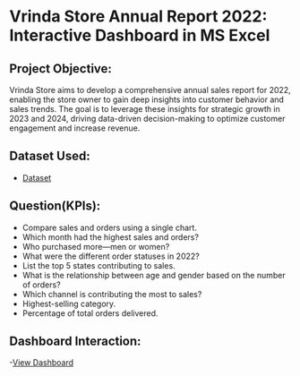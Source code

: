 # Vrinda Store Annual Report 2022: Interactive Dashboard in MS Excel

## Project Objective:
Vrinda Store aims to develop a comprehensive annual sales report for 2022, enabling the store owner to gain deep insights into customer behavior and sales trends. The goal is to leverage these insights for strategic growth in 2023 and 2024, driving data-driven decision-making to optimize customer engagement and increase revenue.

## Dataset Used:
- <a href="https://github.com/sayaniketsaini24/Vrinda-Store-Annual-Report-2022--Excel-Project/blob/main/Vrinda%20Store%20Data%20Analysis.xlsx">Dataset</a>

## Question(KPIs):
- Compare sales and orders using a single chart.
- Which month had the highest sales and orders?
- Who purchased more—men or women?
- What were the different order statuses in 2022?
- List the top 5 states contributing to sales.
- What is the relationship between age and gender based on the number of orders?
- Which channel is contributing the most to sales?
- Highest-selling category.
- Percentage of total orders delivered.

## Dashboard Interaction:
-<a href="https://github.com/sayaniketsaini24/Vrinda-Store-Annual-Report-2022--Excel-Project/blob/main/Screenshot%202024-10-20%20130016.png">View Dashboard</a>

